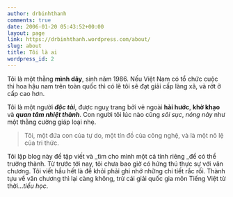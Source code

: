 ```yaml
---
author: drbinhthanh
comments: true
date: 2006-01-20 05:43:52+00:00
layout: page
link: https://drbinhthanh.wordpress.com/about/
slug: about
title: Tôi là ai
wordpress_id: 2
---
```


Tôi là một thằng **mình dây**, sinh năm 1986. Nếu Việt Nam có tổ chức cuộc thi hoa hậu nam trên toàn quốc thì có lẽ tôi sẽ đạt giải cấp làng xã, và rớt ở cấp cao hơn.

Tôi là một người _**độc tài**_, được nguỵ trang bởi vẻ ngoài **hài hước**, **khờ khạo** và **_quan tâm nhiệt thành_**. Con người tôi lúc nào cũng _sôi sục_, _nóng nảy_ như một thằng cường giáp loại nhẹ.


<blockquote>Tôi, một đứa con của tự do, một tín đồ của công nghệ, và là một nô lệ của tri thức.</blockquote>


Tôi lập blog này để tập viết và _tìm cho mình một cá tính riêng _để có thể trưởng thành. Từ trước tới nay, tôi chưa bao giờ có hứng thú thực sự với văn chương. Tôi viết hầu hết là để khỏi phải ghi nhớ những chi tiết rắc rối. Thành tựu về văn chương thì lại càng không, trừ cái giải quốc gia môn Tiếng Việt từ thời…_tiểu học_.
